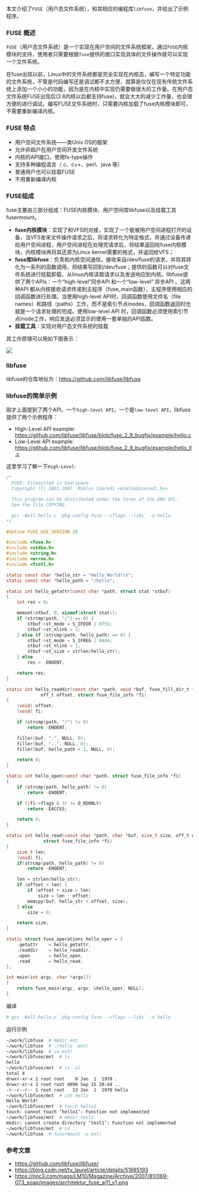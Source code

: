 
本文介绍了`FUSE`（用户态文件系统），和其相应的编程库`libfuse`，并给出了示例程序。

<!--more-->

### FUSE 概述 

`FUSE`（用户态文件系统）是一个实现在用户空间的文件系统框架，通过`FUSE`内核模块的支持，使用者只需要根据`fuse`提供的接口实现具体的文件操作就可以实现一个文件系统。 

在fuse出现以前，Linux中的文件系统都是完全实现在内核态，编写一个特定功能的文件系统，不管是代码编写还是调试都不太方便，就算是仅仅在现有传统文件系统上添加一个小小的功能，因为是在内核中实现仍需要做很大的工作量。在用户态文件系统FUSE出现后(2.6内核以后都支持fuse)，就会大大的减少工作量，也会很方便的进行调试。编写FUSE文件系统时，只需要内核加载了fuse内核模块即可，不需要重新编译内核。

### FUSE 特点

* 用户空间文件系统——类Unix OS的框架
* 允许非超户在用户空间开发文件系统
* 内核的API接口，使用fs-type操作
* 支持多种编程语言（ c、c++、perl、java 等）
* 普通用户也可以挂载FUSE
* 不用重新编译内核

### FUSE组成

fuse主要由三部分组成：FUSE内核模块、用户空间库libfuse以及挂载工具fusermount。

* **fuse内核模块**：实现了和VFS的对接，实现了一个能被用户空间进程打开的设备，当VFS发来文件操作请求之后，将请求转化为特定格式，并通过设备传递给用户空间进程，用户空间进程在处理完请求后，将结果返回给fuse内核模块，内核模块再将其还原为Linux kernel需要的格式，并返回给VFS；
* **fuse库libfuse**：负责和内核空间通信，接收来自/dev/fuse的请求，并将其转化为一系列的函数调用，将结果写回到/dev/fuse；提供的函数可以对fuse文件系统进行挂载卸载、从linux内核读取请求以及发送响应到内核。libfuse提供了两个APIs：一个“high-level”同步API 和一个“low-level” 异步API 。这两种API 都从内核接收请求传递到主程序（fuse_main函数），主程序使用相应的回调函数进行处理。当使用high-level API时，回调函数使用文件名（file names）和路径（paths）工作，而不是索引节点inodes，回调函数返回时也就是一个请求处理的完成。使用low-level API 时，回调函数必须使用索引节点inode工作，响应发送必须显示的使用一套单独的API函数。
* **挂载工具**：实现对用户态文件系统的挂载

其工作原理可以用如下图表示：

![](./libfuse.png)


### libfuse

libfuse的仓库地址为：https://github.com/libfuse/libfuse


### libfuse的简单示例

刚才上面提到了两个API，一个`high-level API`，一个是`low-level API`，libfuse 提供了两个示例程序：

* High-Level API example: https://github.com/libfuse/libfuse/blob/fuse_2_9_bugfix/example/hello.c
* Low-Level API example:  https://github.com/libfuse/libfuse/blob/fuse_2_9_bugfix/example/hello_ll.c

这里学习了解一下`High-Level`:

```c
/*
  FUSE: Filesystem in Userspace
  Copyright (C) 2001-2007  Miklos Szeredi <miklos@szeredi.hu>

  This program can be distributed under the terms of the GNU GPL.
  See the file COPYING.

  gcc -Wall hello.c `pkg-config fuse --cflags --libs` -o hello
*/

#define FUSE_USE_VERSION 26

#include <fuse.h>
#include <stdio.h>
#include <string.h>
#include <errno.h>
#include <fcntl.h>

static const char *hello_str = "Hello World!\n";
static const char *hello_path = "/hello";

static int hello_getattr(const char *path, struct stat *stbuf)
{
	int res = 0;

	memset(stbuf, 0, sizeof(struct stat));
	if (strcmp(path, "/") == 0) {
		stbuf->st_mode = S_IFDIR | 0755;
		stbuf->st_nlink = 2;
	} else if (strcmp(path, hello_path) == 0) {
		stbuf->st_mode = S_IFREG | 0444;
		stbuf->st_nlink = 1;
		stbuf->st_size = strlen(hello_str);
	} else
		res = -ENOENT;

	return res;
}

static int hello_readdir(const char *path, void *buf, fuse_fill_dir_t filler,
			 off_t offset, struct fuse_file_info *fi)
{
	(void) offset;
	(void) fi;

	if (strcmp(path, "/") != 0)
		return -ENOENT;

	filler(buf, ".", NULL, 0);
	filler(buf, "..", NULL, 0);
	filler(buf, hello_path + 1, NULL, 0);

	return 0;
}

static int hello_open(const char *path, struct fuse_file_info *fi)
{
	if (strcmp(path, hello_path) != 0)
		return -ENOENT;

	if ((fi->flags & 3) != O_RDONLY)
		return -EACCES;

	return 0;
}

static int hello_read(const char *path, char *buf, size_t size, off_t offset,
		      struct fuse_file_info *fi)
{
	size_t len;
	(void) fi;
	if(strcmp(path, hello_path) != 0)
		return -ENOENT;

	len = strlen(hello_str);
	if (offset < len) {
		if (offset + size > len)
			size = len - offset;
		memcpy(buf, hello_str + offset, size);
	} else
		size = 0;

	return size;
}

static struct fuse_operations hello_oper = {
	.getattr	= hello_getattr,
	.readdir	= hello_readdir,
	.open		= hello_open,
	.read		= hello_read,
};

int main(int argc, char *argv[])
{
	return fuse_main(argc, argv, &hello_oper, NULL);
}
``` 


编译

```bash
# gcc -Wall hello.c `pkg-config fuse --cflags --libs` -o hello
```


运行示例

```bash
~/work/libfuse  # mkdir mnt
~/work/libfuse  # ./hello  mnt/
~/work/libfuse  # cd mnt/
~/work/libfuse/mnt  # ls 
hello
~/work/libfuse/mnt  # ls -al
total 4
drwxr-xr-x 2 root root    0 Jan  1  1970 .
drwxr-xr-x 3 root root 4096 Sep 15 20:44 ..
-r--r--r-- 1 root root   13 Jan  1  1970 hello
~/work/libfuse/mnt  # cat hello 
Hello World!
~/work/libfuse/mnt  # touch hello1
touch: cannot touch ‘hello1’: Function not implemented
~/work/libfuse/mnt  # mkdir test1
mkdir: cannot create directory ‘test1’: Function not implemented
~/work/libfuse/mnt  # cd ..
~/work/libfuse  # fusermount -u mnt/
```
### 参考文章

* https://github.com/libfuse/libfuse/
* https://blog.csdn.net/ty_laurel/article/details/51685193
* https://nnc3.com/mags/LM10/Magazine/Archive/2007/81/069-073_soap/images/architektur_fuse_ai11_v1.png
